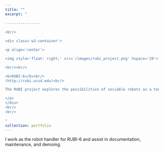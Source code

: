 ```yaml
---
title: ""
excerpt: "  
  
----------------
  
<br/>

<div class='w3-container'>

<p align='center'>

<img style='float: right;' src='/images/rubi_project.png' hspace='20'>

<br/><br/>

<b>RUBI-6</b><br/>
(http://rubi.ucsd.edu)<br/>

The RUBI project explores the possibilities of sociable robots as a tool for education and enrichment for toddlers in early childhood education environments.

</p>
</div>
<br/>
<br/>
    
"
collection: portfolio
---
```


I work as the robot handler for RUBI-6 and assist in documentation, maintenance, and demoing.

